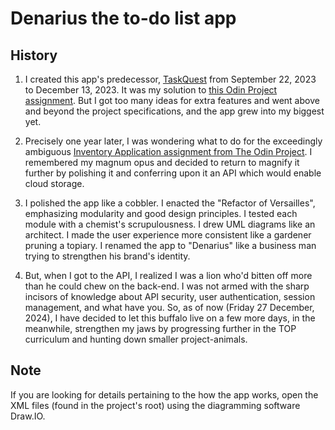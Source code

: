# Denarius the to-do list app

## History

1. I created this app's predecessor, [TaskQuest](https://github.com/black-RAM/TaskQuest/) from September 22, 2023 to December 13, 2023. It was my solution to [this Odin Project assignment](https://www.theodinproject.com/lessons/node-path-javascript-todo-list#assignment). But I got too many ideas for extra features and went above and beyond the project specifications, and the app grew into my biggest yet.

2. Precisely one year later, I was wondering what to do for the exceedingly ambiguous [Inventory Application assignment from The Odin Project](https://www.theodinproject.com/lessons/node-path-nodejs-inventory-application). I remembered my magnum opus and decided to return to magnify it further by polishing it and conferring upon it an API which would enable cloud storage.

3. I polished the app like a cobbler. I enacted the "Refactor of Versailles", emphasizing modularity and good design principles. I tested each module with a chemist's scrupulousness. I drew UML diagrams like an architect. I made the user experience more consistent like a gardener pruning a topiary. I renamed the app to "Denarius" like a business man trying to strengthen his brand's identity.

4. But, when I got to the API, I realized I was a lion who'd bitten off more than he could chew on the back-end. I was not armed with the sharp incisors of knowledge about API security, user authentication, session management, and what have you. So, as of now (Friday 27 December, 2024), I have decided to let this buffalo live on a few more days, in the meanwhile, strengthen my jaws by progressing further in the TOP curriculum and hunting down smaller project-animals.

## Note
If you are looking for details pertaining to the how the app works, open the XML files (found in the project's root) using the diagramming software Draw.IO.